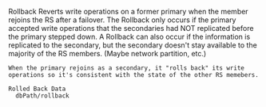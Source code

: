 Rollback
  Reverts write operations on a former primary when the member rejoins the RS after a failover.
    The Rollback only occurs if the primary accepted write operations that the secondaries had NOT replicated before the primary stepped down.
      A Rollback can also occur if the information is replicated to the secondary, but the secondary doesn't stay available to the majority of the RS members.
        (Maybe network partition, etc.)

    When the primary rejoins as a secondary, it "rolls back" its write operations so it's consistent with the state of the other RS memebers.

    Rolled Back Data
      dbPath/rollback
